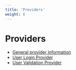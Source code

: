 ```yaml
---
title: 'Providers'
weight: 6
---
```


# Providers

- [General provider information](/providers/providers)
- [User Login Provider](/providers/userloginprovider)
- [User Validation Provider](/providers/uservalidationprovider)
